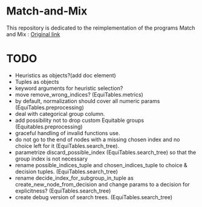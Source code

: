# Match-and-Mix

This repository is dedicated to the reimplementation of the programs Match and Mix :
[Original link](https://www.mrc-cbu.cam.ac.uk/people/maarten-van-casteren/mixandmatch/)

# TODO

- Heuristics as objects?(add doc element)
- Tuples as objects
- keyword arguments for heuristic selection?
- move remove_wrong_indices? (EquiTables.metrics)
- by default, normalization should cover all numeric params (EquiTables.preprocessing)
- deal with categorical group column.
- add possibility not to drop custom Equitable groups (Equitables.preprocessing)
- graceful handling of invalid functions use.
- do not go to the end of nodes with a missing chosen index and no choice left for it (EquiTables.search_tree).
- parametrize discard_possible_index (EquiTables.search_tree) so that the group index is not necessary
- rename possible_indices_tuple and chosen_indices_tuple to choice & decision tuples. (EquiTables.search_tree)
- rename decide_index_for_subgroup_in_tuple as create_new_node_from_decision and change params to a decision for explicitness? (EquiTables.search_tree)
- create debug version of search trees. (EquiTables.search_tree)
